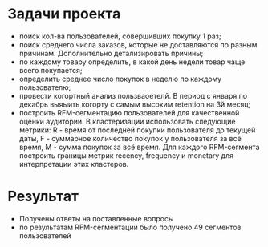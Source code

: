 # Задачи проекта

- поиск кол-ва пользователей, совершивших покупку 1 раз;
- поиск среднего числа заказов, которые не доставляются по разным причинам. Дополнительно детализировать причины;
- по каждому товару определить, в какой день недели товар чаще всего покупается;
- определить среднее число покупок в неделю по каждому пользователю;
- провести когортный анализ пользваоетелй. В период с января по декабрь выяыить когорту с самым высоким retention на 3й месяц;
- построить RFM-сегментацию пользователей для качественной оценки аудитории. В кластеризации использовать следующие метрики: R - время от последней покупки пользователя до текущей даты, F - суммарное количество покупок у пользователя за всё время, M - сумма покупок за всё время. Для каждого RFM-сегмента построить границы метрик recency, frequency и monetary для интерпретации этих кластеров.

# Результат

- Получены ответы на поставленные вопросы
- по результатам RFM-сегментации было получено 49 сегментов пользователей
